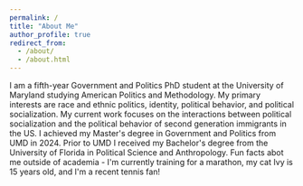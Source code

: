 ```yaml
---
permalink: /
title: "About Me"
author_profile: true
redirect_from: 
  - /about/
  - /about.html
---
```


I am a fifth-year Government and Politics PhD student at the University of Maryland studying American Politics and Methodology. My primary interests are race and ethnic politics, identity, political behavior, and political socialization. My current work focuses on the interactions between political socialization and the political behavior of second generation immigrants in the US. I achieved my Master's degree in Government and Politics from UMD in 2024. Prior to UMD I received my Bachelor's degree from the University of Florida in Political Science and Anthropology. Fun facts abot me outside of academia - I'm currently training for a marathon, my cat Ivy is 15 years old, and I'm a recent tennis fan!
